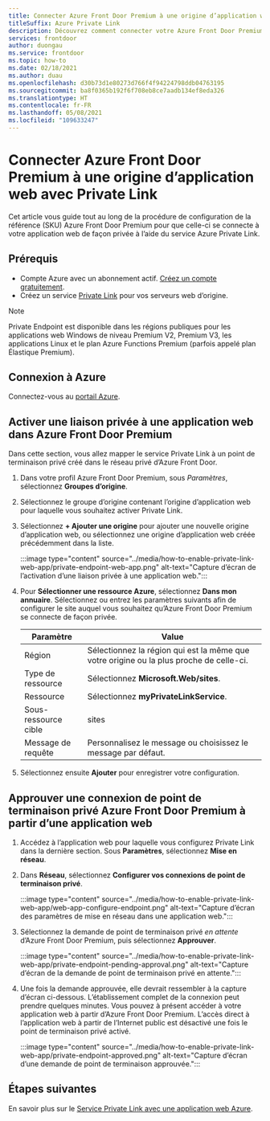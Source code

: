 ```yaml
---
title: Connecter Azure Front Door Premium à une origine d’application web avec Private Link
titleSuffix: Azure Private Link
description: Découvrez comment connecter votre Azure Front Door Premium à une application web de façon privée.
services: frontdoor
author: duongau
ms.service: frontdoor
ms.topic: how-to
ms.date: 02/18/2021
ms.author: duau
ms.openlocfilehash: d30b73d1e80273d766f4f94224798ddb04763195
ms.sourcegitcommit: ba8f0365b192f6f708eb8ce7aadb134ef8eda326
ms.translationtype: HT
ms.contentlocale: fr-FR
ms.lasthandoff: 05/08/2021
ms.locfileid: "109633247"
---
```

# <a name="connect-azure-front-door-premium-to-a-web-app-origin-with-private-link"></a>Connecter Azure Front Door Premium à une origine d’application web avec Private Link

Cet article vous guide tout au long de la procédure de configuration de la référence (SKU) Azure Front Door Premium pour que celle-ci se connecte à votre application web de façon privée à l’aide du service Azure Private Link.

## <a name="prerequisites"></a>Prérequis

* Compte Azure avec un abonnement actif. [Créez un compte gratuitement](https://azure.microsoft.com/free/?WT.mc_id=A261C142F).
* Créez un service [Private Link](../../private-link/create-private-link-service-portal.md) pour vos serveurs web d’origine.

> [!Note]
> Private Endpoint est disponible dans les régions publiques pour les applications web Windows de niveau Premium V2, Premium V3, les applications Linux et le plan Azure Functions Premium (parfois appelé plan Élastique Premium).

## <a name="sign-in-to-azure"></a>Connexion à Azure

Connectez-vous au [portail Azure](https://portal.azure.com).

## <a name="enable-private-link-to-a-web-app-in-azure-front-door-premium"></a>Activer une liaison privée à une application web dans Azure Front Door Premium
 
Dans cette section, vous allez mapper le service Private Link à un point de terminaison privé créé dans le réseau privé d’Azure Front Door. 

1. Dans votre profil Azure Front Door Premium, sous *Paramètres*, sélectionnez **Groupes d’origine**.

1. Sélectionnez le groupe d’origine contenant l’origine d’application web pour laquelle vous souhaitez activer Private Link.

1. Sélectionnez **+ Ajouter une origine** pour ajouter une nouvelle origine d’application web, ou sélectionnez une origine d’application web créée précédemment dans la liste.

    :::image type="content" source="../media/how-to-enable-private-link-web-app/private-endpoint-web-app.png" alt-text="Capture d’écran de l’activation d’une liaison privée à une application web.":::

1. Pour **Sélectionner une ressource Azure**, sélectionnez **Dans mon annuaire**. Sélectionnez ou entrez les paramètres suivants afin de configurer le site auquel vous souhaitez qu’Azure Front Door Premium se connecte de façon privée.

    | Paramètre | Value |
    | ------- | ----- |
    | Région | Sélectionnez la région qui est la même que votre origine ou la plus proche de celle-ci. |
    | Type de ressource | Sélectionnez **Microsoft.Web/sites**. |
    | Ressource | Sélectionnez **myPrivateLinkService**. |
    | Sous-ressource cible | sites |
    | Message de requête | Personnalisez le message ou choisissez le message par défaut. |

1. Sélectionnez ensuite **Ajouter** pour enregistrer votre configuration.

## <a name="approve-azure-front-door-premium-private-endpoint-connection-from-web-app"></a>Approuver une connexion de point de terminaison privé Azure Front Door Premium à partir d’une application web

1. Accédez à l’application web pour laquelle vous configurez Private Link dans la dernière section. Sous **Paramètres**, sélectionnez **Mise en réseau**.

1. Dans **Réseau**, sélectionnez **Configurer vos connexions de point de terminaison privé**.

    :::image type="content" source="../media/how-to-enable-private-link-web-app/web-app-configure-endpoint.png" alt-text="Capture d’écran des paramètres de mise en réseau dans une application web.":::

1. Sélectionnez la demande de point de terminaison privé *en attente* d’Azure Front Door Premium, puis sélectionnez **Approuver**.

    :::image type="content" source="../media/how-to-enable-private-link-web-app/private-endpoint-pending-approval.png" alt-text="Capture d’écran de la demande de point de terminaison privé en attente.":::

1. Une fois la demande approuvée, elle devrait ressembler à la capture d’écran ci-dessous. L’établissement complet de la connexion peut prendre quelques minutes. Vous pouvez à présent accéder à votre application web à partir d’Azure Front Door Premium. L’accès direct à l’application web à partir de l’Internet public est désactivé une fois le point de terminaison privé activé.

    :::image type="content" source="../media/how-to-enable-private-link-web-app/private-endpoint-approved.png" alt-text="Capture d’écran d’une demande de point de terminaison approuvée.":::

## <a name="next-steps"></a>Étapes suivantes

En savoir plus sur le [Service Private Link avec une application web Azure](../../app-service/networking/private-endpoint.md).
